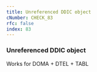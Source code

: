 ```yaml
---
title: Unreferenced DDIC object
cNumber: CHECK_83
rfc: false
index: 83
---
```


### Unreferenced DDIC object
Works for DOMA + DTEL + TABL
